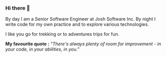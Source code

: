 ### Hi there 👋

<!--
**vsbehere/vsbehere** is a ✨ _special_ ✨ repository because its `README.md` (this file) appears on your GitHub profile.

Here are some ideas to get you started:

- 🔭 I’m currently working on ...
- 🌱 I’m currently learning ...
- 👯 I’m looking to collaborate on ...
- 🤔 I’m looking for help with ...
- 💬 Ask me about ...
- 📫 How to reach me: ...
- 😄 Pronouns: ...
- ⚡ Fun fact: ...
-->

By day I am a Senior Software Engineer at Josh Software Inc. By night I write code for my own practice and to explore various technologies.

I like you go for trekking or to adventures trips for fun.

<b>My favourite quote :</b> <i>"There's always plenty of room for improvement - in your code, in your abilities, in you."</i>

